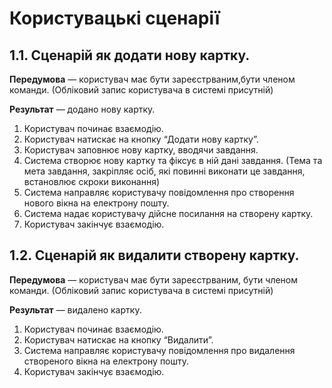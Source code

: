 # Користувацькі сценарії
## 1.1. Сценарій як додати нову картку.

**Передумова** — користувач  має бути зареєстрваним,бути членом команди. (Обліковий запис користувача в системі присутній)

**Результат** — додано нову картку.

1. Користувач починає взаємодію.
2. Користувач натискає на кнопку “Додати нову картку”.
3. Користувач заповнює нову картку, вводячи завдання.
4. Система створює нову картку та фіксує в ній дані завдання. (Тема та мета завдання,  закріпляє осіб, які повинні виконати це завдання, встановлює скроки виконання)
5. Система направляє користувачу повідомлення про створення нового вікна на електрону пошту.
6. Система надає користувачу дійсне посилання на створену картку.
7. Користувач закінчує взаємодію.




## 1.2. Сценарій як видалити створену картку.

**Передумова** — користувач  має бути зареєстрваним, бути членом команди. (Обліковий запис користувача в системі присутній)

**Результат** — видалено картку.

1. Користувач починає взаємодію.
2. Користувач натискає на кнопку “Видалити”.
3. Система направляє користувачу повідомлення про видалення створеного вікна на 	електрону пошту.
4. Користувач закінчує взаємодію.
